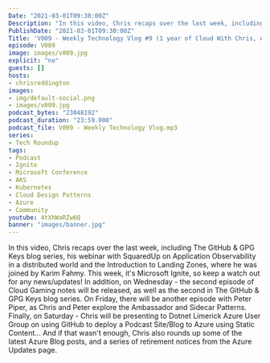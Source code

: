 ```yaml
---
Date: "2021-03-01T09:30:00Z"
Description: "In this video, Chris recaps over the last week, including The GitHub & GPG Keys blog series, his webinar with SquaredUp on Application Observability in a distributed world and the Introduction to Landing Zones, where he was joined by Karim Fahmy. This week, it's Microsoft Ignite, so keep a watch out for any news/updates! In addition, on Wednesday - the second episode of Cloud Gaming notes will be released, as well as the second in The GitHub & GPG Keys blog series. On Friday, there will be another episode with Peter Piper, as Chris and Peter explore the Ambassador and Sidecar Patterns. Finally, on Saturday - Chris will be presenting to Dotnet Limerick Azure User Group on using GitHub to deploy a Podcast Site/Blog to Azure using Static Content... And if that wasn't enough, Chris also rounds up some of the latest Azure Blog posts, and a series of retirement notices from the Azure Updates page."
PublishDate: "2021-03-01T09:30:00Z"
Title: 'V009 - Weekly Technology Vlog #9 (1 year of Cloud With Chris, Azure Retirements, Microsoft Ignite)'
episode: V009
image: images/v009.jpg
explicit: "no"
guests: []
hosts:
- chrisreddington
images:
- img/default-social.png
- images/v009.jpg
podcast_bytes: "23048192"
podcast_duration: "23:59.000"
podcast_file: V009 - Weekly Technology Vlog.mp3
series:
- Tech Roundup
tags:
- Podcast
- Ignite
- Microsoft Conference
- AKS
- Kubernetes
- Cloud Design Patterns
- Azure
- Community
youtube: 4tXhWaRZw6Q
banner: "images/banner.jpg"
---
```

In this video, Chris recaps over the last week, including The GitHub & GPG Keys blog series, his webinar with SquaredUp on Application Observability in a distributed world and the Introduction to Landing Zones, where he was joined by Karim Fahmy. This week, it's Microsoft Ignite, so keep a watch out for any news/updates! In addition, on Wednesday - the second episode of Cloud Gaming notes will be released, as well as the second in The GitHub & GPG Keys blog series. On Friday, there will be another episode with Peter Piper, as Chris and Peter explore the Ambassador and Sidecar Patterns. Finally, on Saturday - Chris will be presenting to Dotnet Limerick Azure User Group on using GitHub to deploy a Podcast Site/Blog to Azure using Static Content... And if that wasn't enough, Chris also rounds up some of the latest Azure Blog posts, and a series of retirement notices from the Azure Updates page.
